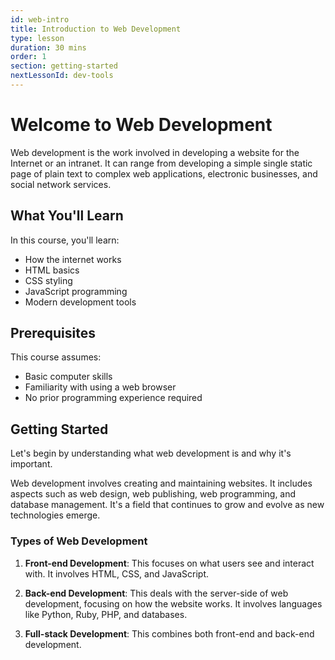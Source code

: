 ```yaml
---
id: web-intro
title: Introduction to Web Development
type: lesson
duration: 30 mins
order: 1
section: getting-started
nextLessonId: dev-tools
---
```


# Welcome to Web Development

Web development is the work involved in developing a website for the Internet or an intranet. It can range from developing a simple single static page of plain text to complex web applications, electronic businesses, and social network services.

## What You'll Learn

In this course, you'll learn:
- How the internet works
- HTML basics
- CSS styling
- JavaScript programming
- Modern development tools

## Prerequisites

This course assumes:
- Basic computer skills
- Familiarity with using a web browser
- No prior programming experience required

## Getting Started

Let's begin by understanding what web development is and why it's important.

Web development involves creating and maintaining websites. It includes aspects such as web design, web publishing, web programming, and database management. It's a field that continues to grow and evolve as new technologies emerge.

### Types of Web Development

1. **Front-end Development**: This focuses on what users see and interact with. It involves HTML, CSS, and JavaScript.

2. **Back-end Development**: This deals with the server-side of web development, focusing on how the website works. It involves languages like Python, Ruby, PHP, and databases.

3. **Full-stack Development**: This combines both front-end and back-end development.
